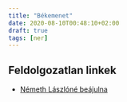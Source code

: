 ```yaml
---
title: "Békemenet"
date: 2020-08-10T00:48:10+02:00
draft: true
tags: [ner]
---
```


## Feldolgozatlan linkek

- [Németh Lászlóné beájulna](https://hvg.hu/velemeny.nyuzsog/20130425_Nemeth_Laszlone_beajulna)

